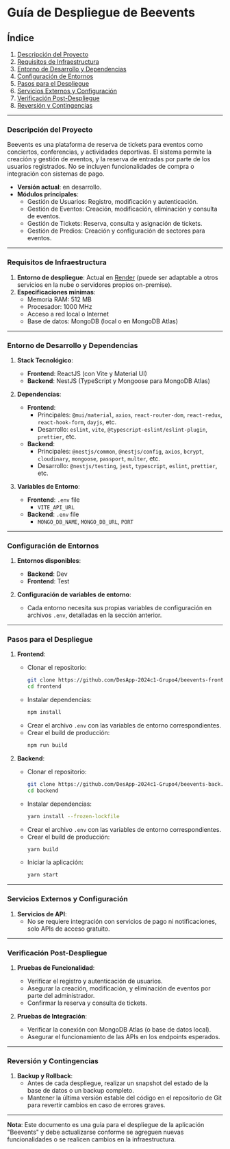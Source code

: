 # Guía de Despliegue de Beevents

## Índice
1. [Descripción del Proyecto](#descripción-del-proyecto)
2. [Requisitos de Infraestructura](#requisitos-de-infraestructura)
3. [Entorno de Desarrollo y Dependencias](#entorno-de-desarrollo-y-dependencias)
4. [Configuración de Entornos](#configuración-de-entornos)
5. [Pasos para el Despliegue](#pasos-para-el-despliegue)
6. [Servicios Externos y Configuración](#servicios-externos-y-configuración)
7. [Verificación Post-Despliegue](#verificación-post-despliegue)
8. [Reversión y Contingencias](#reversión-y-contingencias)

---

### Descripción del Proyecto

Beevents es una plataforma de reserva de tickets para eventos como conciertos, conferencias, y actividades deportivas. El sistema permite la creación y gestión de eventos, y la reserva de entradas por parte de los usuarios registrados. No se incluyen funcionalidades de compra o integración con sistemas de pago. 

- **Versión actual**: en desarrollo.
- **Módulos principales**:
  - Gestión de Usuarios: Registro, modificación y autenticación.
  - Gestión de Eventos: Creación, modificación, eliminación y consulta de eventos.
  - Gestión de Tickets: Reserva, consulta y asignación de tickets.
  - Gestión de Predios: Creación y configuración de sectores para eventos.

---

### Requisitos de Infraestructura

1. **Entorno de despliegue**: Actual en [Render](https://beevents.onrender.com/) (puede ser adaptable a otros servicios en la nube o servidores propios on-premise).
2. **Especificaciones mínimas**:
   - Memoria RAM: 512 MB
   - Procesador: 1000 MHz
   - Acceso a red local o Internet
   - Base de datos: MongoDB (local o en MongoDB Atlas)

---

### Entorno de Desarrollo y Dependencias

1. **Stack Tecnológico**:
   - **Frontend**: ReactJS (con Vite y Material UI)
   - **Backend**: NestJS (TypeScript y Mongoose para MongoDB Atlas)

2. **Dependencias**:
   - **Frontend**: 
     - Principales: `@mui/material`, `axios`, `react-router-dom`, `react-redux`, `react-hook-form`, `dayjs`, etc.
     - Desarrollo: `eslint`, `vite`, `@typescript-eslint/eslint-plugin`, `prettier`, etc.
   - **Backend**: 
     - Principales: `@nestjs/common`, `@nestjs/config`, `axios`, `bcrypt`, `cloudinary`, `mongoose`, `passport`, `multer`, etc.
     - Desarrollo: `@nestjs/testing`, `jest`, `typescript`, `eslint`, `prettier`, etc.

3. **Variables de Entorno**:
   - **Frontend**: `.env` file
     - `VITE_API_URL`
   - **Backend**: `.env` file
     - `MONGO_DB_NAME`, `MONGO_DB_URL`, `PORT`

---

### Configuración de Entornos

1. **Entornos disponibles**:
   - **Backend**: Dev
   - **Frontend**: Test

2. **Configuración de variables de entorno**:
   - Cada entorno necesita sus propias variables de configuración en archivos `.env`, detalladas en la sección anterior.

---

### Pasos para el Despliegue

1. **Frontend**:
   - Clonar el repositorio:
     ```bash
     git clone https://github.com/DesApp-2024c1-Grupo4/beevents-front.git
     cd frontend
     ```
   - Instalar dependencias:
     ```bash
     npm install
     ```
   - Crear el archivo `.env` con las variables de entorno correspondientes.
   - Crear el build de producción:
     ```bash
     npm run build
     ```

2. **Backend**:
   - Clonar el repositorio:
     ```bash
     git clone https://github.com/DesApp-2024c1-Grupo4/beevents-back.git
     cd backend
     ```
   - Instalar dependencias:
     ```bash
     yarn install --frozen-lockfile
     ```
   - Crear el archivo `.env` con las variables de entorno correspondientes.
   - Crear el build de producción:
     ```bash
     yarn build
     ```
   - Iniciar la aplicación:
     ```bash
     yarn start
     ```

---

### Servicios Externos y Configuración

1. **Servicios de API**:
   - No se requiere integración con servicios de pago ni notificaciones, solo APIs de acceso gratuito.
   
---

### Verificación Post-Despliegue

1. **Pruebas de Funcionalidad**:
   - Verificar el registro y autenticación de usuarios.
   - Asegurar la creación, modificación, y eliminación de eventos por parte del administrador.
   - Confirmar la reserva y consulta de tickets.

2. **Pruebas de Integración**:
   - Verificar la conexión con MongoDB Atlas (o base de datos local).
   - Asegurar el funcionamiento de las APIs en los endpoints esperados.

---

### Reversión y Contingencias

1. **Backup y Rollback**:
   - Antes de cada despliegue, realizar un snapshot del estado de la base de datos o un backup completo.
   - Mantener la última versión estable del código en el repositorio de Git para revertir cambios en caso de errores graves.

---

**Nota**: Este documento es una guía para el despliegue de la aplicación "Beevents" y debe actualizarse conforme se agreguen nuevas funcionalidades o se realicen cambios en la infraestructura.
